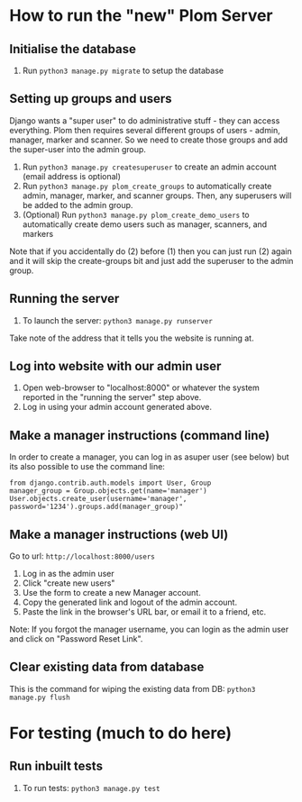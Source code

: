 # How to run the "new" Plom Server

## Initialise the database

1. Run `python3 manage.py migrate` to setup the database

## Setting up groups and users
Django wants a "super user" to do administrative stuff - they can
access everything. Plom then requires several different groups of
users - admin, manager, marker and scanner. So we need to create those
groups and add the super-user into the admin group.

1. Run `python3 manage.py createsuperuser` to create an admin account (email address is optional)
2. Run `python3 manage.py plom_create_groups` to automatically create admin, manager, marker, and scanner groups. Then, any superusers will be added to the admin group.
3. (Optional) Run `python3 manage.py plom_create_demo_users` to automatically create demo users such as manager, scanners, and markers

Note that if you accidentally do (2) before (1) then you can just run (2) again and it will skip the create-groups bit and just add the superuser to the admin group.


## Running the server

1. To launch the server: `python3 manage.py runserver`

Take note of the address that it tells you the website is running at.

## Log into website with our admin user
1. Open web-browser to "localhost:8000" or whatever the system reported in the "running the server" step above.
2. Log in using your admin account generated above.


## Make a manager instructions (command line)

In order to create a manager, you can log in as asuper user (see below) but its also possible
to use the command line:
```
from django.contrib.auth.models import User, Group
manager_group = Group.objects.get(name='manager')
User.objects.create_user(username='manager', password='1234').groups.add(manager_group)"
```

## Make a manager instructions (web UI)

Go to url: `http://localhost:8000/users`
1. Log in as the admin user
2. Click "create new users"
3. Use the form to create a new Manager account.
4. Copy the generated link and logout of the admin account.
5. Paste the link in the browser's URL bar, or email it to a friend, etc.

Note:
If you forgot the manager username, you can login as the admin user and click on "Password Reset Link".


## Clear existing data from database
This is the command for wiping the existing data from DB:
`python3 manage.py flush`


# For testing (much to do here)

## Run inbuilt tests

1. To run tests: `python3 manage.py test`
